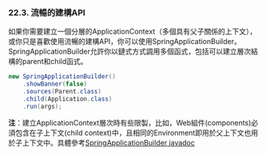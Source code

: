 ### 22.3. 流暢的建構API

如果你需要建立一個分層的ApplicationContext（多個具有父子關係的上下文），或你只是喜歡使用流暢的建構API，你可以使用SpringApplicationBuilder。SpringApplicationBuilder允許你以鏈式方式調用多個函式，包括可以建立層次結構的parent和child函式。
```java
new SpringApplicationBuilder()
    .showBanner(false)
    .sources(Parent.class)
    .child(Application.class)
    .run(args);
```
**注**：建立ApplicationContext層次時有些限製，比如，Web組件(components)必須包含在子上下文(child context)中，且相同的Environment即用於父上下文也用於子上下文中。具體參考[SpringApplicationBuilder javadoc](http://docs.spring.io/spring-boot/docs/1.2.2.BUILD-SNAPSHOT/api/org/springframework/boot/builder/SpringApplicationBuilder.html)
